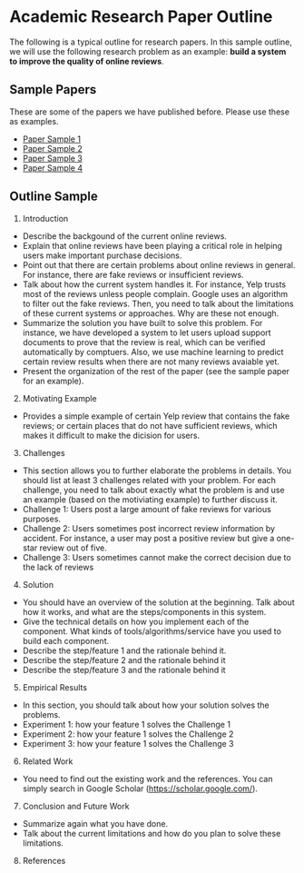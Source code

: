 # Academic Research Paper Outline
The following is a typical outline for research papers. In this sample outline, we will use the following research problem as an example: **build a system to improve the quality of online reviews**.

## Sample Papers
These are some of the papers we have published before. Please use these as examples.
- [Paper Sample 1](./samples/PaperSample1.pdf)
- [Paper Sample 2](./samples/PaperSample2.pdf)
- [Paper Sample 3](./samples/PaperSample3.pdf)
- [Paper Sample 4](./samples/PaperSample4.pdf)

## Outline Sample

1. Introduction
- Describe the backgound of the current online reviews. 
- Explain that online reviews have been playing a critical role in helping users make important purchase decisions.
- Point out that there are certain problems about online reviews in general. For instance, there are fake reviews or insufficient reviews.
- Talk about how the current system handles it. For instance, Yelp trusts most of the reviews unless people complain. Google uses an algorithm to filter out the fake reviews. Then, you need to talk about the limitations of these current systems or approaches. Why are these not enough.
- Summarize the solution you have built to solve this problem. For instance, we have developed a system to let users upload support documents to prove that the review is real, which can be verified automatically by comptuers. Also, we use machine learning to predict certain review results when there are not many reviews avaiable yet.
- Present the organization of the rest of the paper (see the sample paper for an example).

2. Motivating Example 
- Provides a simple example of certain Yelp review that contains the fake reviews; or certain places that do not have sufficient reviews, which makes it difficult to make the dicision for users.

3. Challenges
- This section allows you to further elaborate the problems in details. You should list at least 3 challenges related with your problem. For each challenge, you need to talk about exactly what the problem is and use an example (based on the motiviating example) to further discuss it.
- Challenge 1: Users post a large amount of fake reviews for various purposes.
- Challenge 2: Users sometimes post incorrect review information by accident. For instance, a user may post a positive review but give a one-star review out of five.
- Challenge 3: Users sometimes cannot make the correct decision due to the lack of reviews 

4. Solution
- You should have an overview of the solution at the beginning. Talk about how it works, and what are the steps/components in this system.
- Give the technical details on how you implement each of the component. What kinds of tools/algorithms/service have you used to build each component. 
- Describe the step/feature 1 and the rationale behind it. 
- Describe the step/feature 2 and the rationale behind it
- Describe the step/feature 3 and the rationale behind it

5. Empirical Results
- In this section, you should talk about how your solution solves the problems.
- Experiment 1: how your feature 1 solves the Challenge 1
- Experiment 2: how your feature 1 solves the Challenge 2
- Experiment 3: how your feature 1 solves the Challenge 3

6. Related Work
- You need to find out the existing work and the references. You can simply search in Google Scholar (https://scholar.google.com/).

7. Conclusion and Future Work
- Summarize again what you have done.
- Talk about the current limitations and how do you plan to solve these limitations.

8. References
